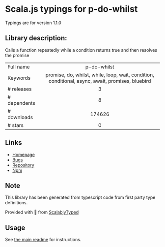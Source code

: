 
# Scala.js typings for p-do-whilst

Typings are for version 1.1.0

## Library description:
Calls a function repeatedly while a condition returns true and then resolves the promise

|                    |                 |
| ------------------ | :-------------: |
| Full name          | p-do-whilst |
| Keywords           | promise, do, whilst, while, loop, wait, condition, conditional, async, await, promises, bluebird |
| # releases         | 3 |
| # dependents       | 8 |
| # downloads        | 174626 |
| # stars            | 0 |

## Links
- [Homepage](https://github.com/sindresorhus/p-do-whilst#readme)
- [Bugs](https://github.com/sindresorhus/p-do-whilst/issues)
- [Repository](https://github.com/sindresorhus/p-do-whilst)
- [Npm](https://www.npmjs.com/package/p-do-whilst)
    


## Note
This library has been generated from typescript code from first party type definitions.

Provided with :purple_heart: from [ScalablyTyped](https://github.com/oyvindberg/ScalablyTyped)

## Usage
See [the main readme](../../readme.md) for instructions.


